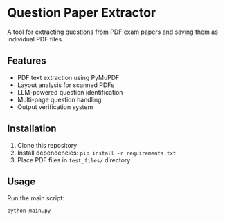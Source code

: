 # Question Paper Extractor

A tool for extracting questions from PDF exam papers and saving them as individual PDF files.

## Features
- PDF text extraction using PyMuPDF
- Layout analysis for scanned PDFs
- LLM-powered question identification
- Multi-page question handling
- Output verification system

## Installation
1. Clone this repository
2. Install dependencies: `pip install -r requirements.txt`
3. Place PDF files in `test_files/` directory

## Usage
Run the main script:
```bash
python main.py